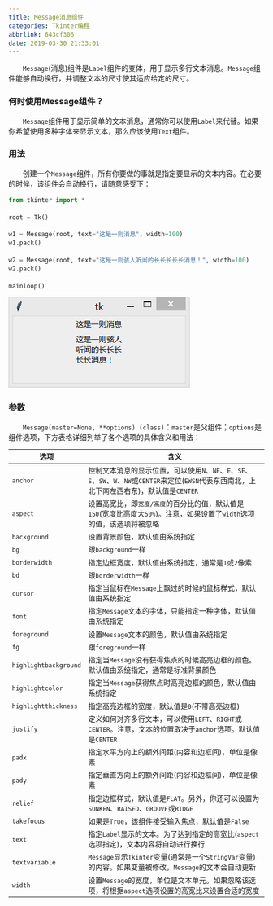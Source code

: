 ```yaml
---
title: Message消息组件
categories: Tkinter编程
abbrlink: 643cf306
date: 2019-03-30 21:33:01
---
```

&emsp;&emsp;`Message`(消息)组件是`Label`组件的变体，用于显示多行文本消息。`Message`组件能够自动换行，并调整文本的尺寸使其适应给定的尺寸。
<!-- more -->
### 何时使用Message组件？

&emsp;&emsp;`Message`组件用于显示简单的文本消息，通常你可以使用`Label`来代替。如果你希望使用多种字体来显示文本，那么应该使用`Text`组件。
  
### 用法

&emsp;&emsp;创建一个`Message`组件，所有你要做的事就是指定要显示的文本内容。在必要的时候，该组件会自动换行，请随意感受下：

``` python
from tkinter import *
​
root = Tk()
​
w1 = Message(root, text="这是一则消息", width=100)
w1.pack()
​
w2 = Message(root, text="这是一则骇人听闻的长长长长长消息！", width=100)
w2.pack()
​
mainloop()
```

<img src="./Message消息组件/1.png">

### 参数

&emsp;&emsp;`Message(master=None, **options) (class)`：`master`是父组件；`options`是组件选项，下方表格详细列举了各个选项的具体含义和用法：

选项                  | 含义
----------------------|----------
`anchor`              | 控制文本消息的显示位置，可以使用`N`、`NE`、`E`、`SE`、`S`、`SW`、`W`、`NW`或`CENTER`来定位(`EWSN`代表东西南北，上北下南左西右东)，默认值是`CENTER`
`aspect`              | 设置高宽比，即`宽度/高度`的百分比的值，默认值是`150`(宽度比高度大`50%`)。注意，如果设置了`width`选项的值，该选项将被忽略
`background`          | 设置背景颜色，默认值由系统指定
`bg`                  | 跟`background`一样
`borderwidth`         | 指定边框宽度，默认值由系统指定，通常是`1`或`2`像素
`bd`                  | 跟`borderwidth`一样
`cursor`              | 指定当鼠标在`Message`上飘过的时候的鼠标样式，默认值由系统指定
`font`                | 指定`Message`文本的字体，只能指定一种字体，默认值由系统指定
`foreground`          | 设置`Message`文本的颜色，默认值由系统指定
`fg`                  | 跟`foreground`一样
`highlightbackground` | 指定当`Message`没有获得焦点的时候高亮边框的颜色。默认值由系统指定，通常是标准背景颜色
`highlightcolor`      | 指定当`Message`获得焦点时高亮边框的颜色，默认值由系统指定
`highlightthickness`  | 指定高亮边框的宽度，默认值是`0`(不带高亮边框)
`justify`             | 定义如何对齐多行文本，可以使用`LEFT`、`RIGHT`或`CENTER`。注意，文本的位置取决于`anchor`选项。默认值是`CENTER`
`padx`                | 指定水平方向上的额外间距(内容和边框间)，单位是像素
`pady`                | 指定垂直方向上的额外间距(内容和边框间)，单位是像素
`relief`              | 指定边框样式，默认值是`FLAT`。另外，你还可以设置为`SUNKEN`、`RAISED`、`GROOVE`或`RIDGE`
`takefocus`           | 如果是`True`，该组件接受输入焦点，默认值是`False`
`text`                | 指定`Label`显示的文本。为了达到指定的高宽比(`aspect`选项指定)，文本内容将自动进行换行
`textvariable`        | `Message`显示`Tkinter`变量(通常是一个`StringVar`变量)的内容。如果变量被修改，`Message`的文本会自动更新
`width`               | 设置`Message`的宽度，单位是文本单元。如果忽略该选项，将根据`aspect`选项设置的高宽比来设置合适的宽度